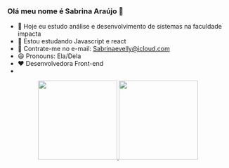 ### Olá meu nome é Sabrina Araújo 👋



- 🔭 Hoje eu estudo análise e desenvolvimento de sistemas na faculdade impacta 
- 🌱 Estou estudando Javascript e react
- 👯 Contrate-me no e-mail: Sabrinaevelly@icloud.com
- 😄 Pronouns: Ela/Dela
- ❤️ Desenvolvedora Front-end 
-
<div align="center">
  <a href="https://github.com/Sabrinaara">
  <img height="180em" src="https://github-readme-stats.vercel.app/api?username=rafaballerini&show_icons=true&theme=dracula&include_all_commits=true&count_private=true"/>
  <img height="180em" src="https://github-readme-stats.vercel.app/api/top-langs/?username=rafaballerini&layout=compact&langs_count=7&theme=dracula"/>
</div>
